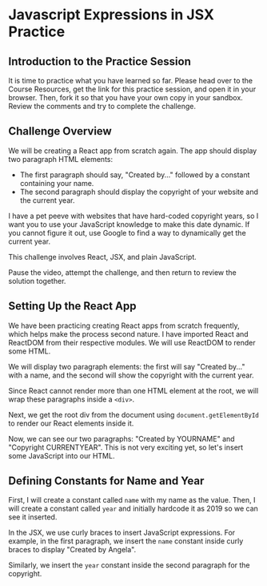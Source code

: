 # Javascript Expressions in JSX Practice

## Introduction to the Practice Session

It is time to practice what you have learned so far. Please head over to the Course Resources, get the link for this practice session, and open it in your browser. Then, fork it so that you have your own copy in your sandbox. Review the comments and try to complete the challenge.

## Challenge Overview

We will be creating a React app from scratch again. The app should display two paragraph HTML elements:

- The first paragraph should say, "Created by..." followed by a constant containing your name.
- The second paragraph should display the copyright of your website and the current year.

I have a pet peeve with websites that have hard-coded copyright years, so I want you to use your JavaScript knowledge to make this date dynamic. If you cannot figure it out, use Google to find a way to dynamically get the current year.

This challenge involves React, JSX, and plain JavaScript.

Pause the video, attempt the challenge, and then return to review the solution together.

## Setting Up the React App

We have been practicing creating React apps from scratch frequently, which helps make the process second nature. I have imported React and ReactDOM from their respective modules. We will use ReactDOM to render some HTML.

We will display two paragraph elements: the first will say "Created by..." with a name, and the second will show the copyright with the current year.

Since React cannot render more than one HTML element at the root, we will wrap these paragraphs inside a `<div>`.

Next, we get the root div from the document using `document.getElementById` to render our React elements inside it.

Now, we can see our two paragraphs: "Created by YOURNAME" and "Copyright CURRENTYEAR". This is not very exciting yet, so let's insert some JavaScript into our HTML.

## Defining Constants for Name and Year

First, I will create a constant called `name` with my name as the value. Then, I will create a constant called `year` and initially hardcode it as 2019 so we can see it inserted.

In the JSX, we use curly braces to insert JavaScript expressions. For example, in the first paragraph, we insert the `name` constant inside curly braces to display "Created by Angela".

Similarly, we insert the `year` constant inside the second paragraph for the copyright.
